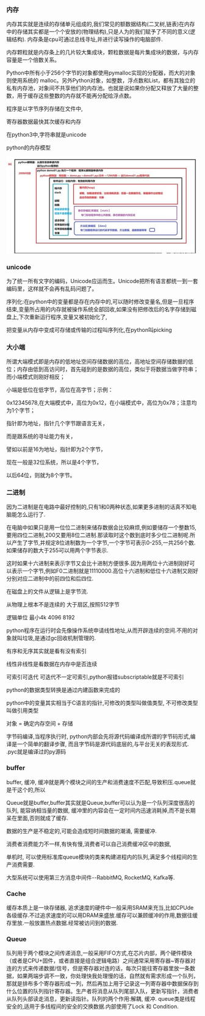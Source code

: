 ### 内存

内存其实就是连续的存储单元组成的,我们常见的额数据结构(二叉树,链表)在内存中的存储其实都是一个个安放的(物理结构),只是人为的我们赋予了不同的意义(逻辑结构).
内存条是cpu可通过总线寻址,并进行读写操作的电脑部件.

内存颗粒就是内存条上的几片较大集成块，颗粒数据是每片集成块的数据，与内存容量是一个倍数关系。

Python中所有小于256个字节的对象都使用pymalloc实现的分配器，而大的对象则使用系统的 malloc。另外Python对象，如整数，浮点数和List，都有其独立的私有内存池，对象间不共享他们的内存池。也就是说如果你分配又释放了大量的整数，用于缓存这些整数的内存就不能再分配给浮点数。

 

程序是以字节序列存储在文件中,

寄存器数据最快其次缓存和内存

在python3中,字符串就是unicode

python的内存模型

![内存模型](../img/内存模型.jpg)

### unicode

为了统一所有文字的编码，Unicode应运而生。Unicode把所有语言都统一到一套编码里，这样就不会再有乱码问题了。

序列化:在python中的变量都是存在内存中的,可以随时修改变量名,但是一旦程序结束,变量所占用的内存就被操作系统全部回收,如果没有把修改后的名字存储到磁盘上,下次重新运行程序,变量又被初始化了,

把变量从内存中变成可存储或传输的过程叫序列化,在python叫picking

### 大小端

所谓大端模式即是内存的低地址空间存储数据的高位，高地址空间存储数据的低位；内存由低到高访问时，首先碰到的是数据的高位，类似于将数据当做字符串；而小端模式则刚好相反； 

小端是低位在低字节，高位在高字节；示例： 

0x12345678,在大端模式中，高位为0x12，在小端模式中，高位为0x78；注意均为1个字节；



指针即为地址，指针几个字节跟语言无关，

而是跟系统的寻址能力有关，

譬如以前是16为地址，指针即为2个字节，

现在一般是32位系统，所以是4个字节，

以后64位，则就为8个字节。

### 二进制

因为二进制是在电路中最好控制的,只有1和0两种状态,如果更多进制的话真不知电脑能怎么运行了.

在电脑中如果只是用一位位二进制来储存数据会比较麻烦,例如要储存一个整数15,要用四位二进制,200又要用8位二进制.那读取时这个数到底时多少位二进制呢.所以产生了字节,并规定8位进制数为一个字节,一个字节可表示0-255,一共256个数.如果储存的数大于255可以用两个字节表示.

这时如果十六进制来表示字节又会比十进制方便很多.因为用两位十六进制刚好可以表示一个字节,例如F0二进制就是11110000.高位十六进制和低位十六进制又刚好分别对应二进制中的前四位和后四位.



在磁盘上的文件从逻辑上是字节流.

从物理上根本不是连续的 大于扇区,按照512字节 

逻辑单位 最小4k 4096 8192

python程序在运行时会先像操作系统申请线性地址,从而开辟连续的空间.不用的对象就叫垃圾,是通过gc回收机制管理的.

有序和无序其实就是看有没有索引

线性非线性是看数据在内存中是否连续

可索引可迭代 可迭代不一定可索引,python报错subscriptable就是不可索引

python的数据类型转换是通过内建函数来完成的

python中的变量其实相当于C语言的指针,可修改的类型叫做值类型, 不可修改类型叫做引用类型

对象 = 确定内存空间 + 存储 

字节码编译,当程序执行时, python内部会先将源代码编译成所谓的字节码形式,编译是一个简单的翻译步骤, 而且字节码是源代码底层的,与平台无关的表现形式. .pyc就是编译过的py源码

### buffer

buffer, 缓冲, 缓冲就是两个模块之间的生产和消费速度不匹配,导致积压.queue就是干这个的,所以

Queue就是buffer,buffer其实就是Queue,buffer可以认为是一个队列深度很高的队列, 能容纳相当量的数据, 缓冲里的内容会在一定时间内迅速消耗掉,而不是长期呆在里面,否则就成了缓存.

数据的生产是不稳定的,可能会造成短时间数据的潮涌, 需要缓冲.

消费者消费能力不一样,有快有慢,消费者可以自己消费缓冲区中的数据,

单机时, 可以使用标准库queue模块的类来构建进程内的队列,满足多个线程间的生产消费需要.

大型系统可以使用第三方消息中间件--RabbitMQ, RocketMQ, Kafka等.

### Cache

缓存本质上是一块存储器, 追求速度的硬件中一般采用SRAM来充当,比如CPUde 各级缓存.不过追求速度的可以用DRAM来盛放.缓存可以兼顾缓冲的作用,数据往缓存里放.一般放置热点数据.经常被访问到的数据.

### Queue

队列用于两个模块之间传递消息,一般采用FIFO方式,在芯片内部，两个硬件模块（或者是CPU+固件，或者直接是组合逻辑电路）之间通常采用寄存器~寄存器对连的方式来传递数据/信号，但是寄存器对连的话，每次只能往寄存器里放一条数据，如果两端步调不一致，你处理快我处理慢的话，自然就有需求形成一个队列，那就是排布多个寄存器形成一列，然后再加上用于记录这一列寄存器中数据保存到什么位置的队列指针寄存器。生产者将消息从队列尾部入队，更新写指针，消费者从队列头部读走消息，更新读指针。队列的两个作用:解耦, 缓冲. queue类是线程安全的,适用于多线程间的安全的交换数据.内部使用了Lock 和 Condition.




